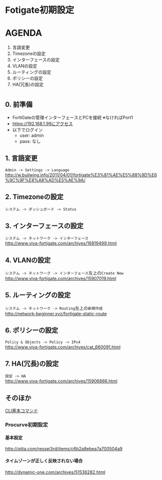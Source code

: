 # Fotigate初期設定

# AGENDA
1. 言語変更
2. Timezoneの設定
3. インターフェースの設定
4. VLANの設定
5. ルーティングの設定
6. ポリシーの設定
7. HA(冗長)の設定

# 
## 0. 前準備
- FortiGateの管理インターフェースとPCを接続
※なければPort1
- https://192.168.1.99にアクセス
- 以下でログイン
  - user: admin
  - pass: なし

## 1. 言語変更
`Admin -> Settings -> Language`
<http://w.builwing.info/2011/04/01/fortigate%E3%81%AE%E5%88%9D%E6%9C%9F%E8%A8%AD%E5%AE%9A/>

## 2. Timezoneの設定
`システム -> ダッシュボード -> Status`

## 3. インターフェースの設定
`システム -> ネットワーク -> インターフェース`  
<http://www.viva-fortigate.com/archives/16819499.html>

## 4. VLANの設定
`システム -> ネットワーク -> インターフェース`左上の`Create New`  
<http://www.viva-fortigate.com/archives/15907019.html>

## 5. ルーティングの設定
`システム -> ネットワーク -> Routing`左上の`新規作成`  
<http://network-beginner.xyz/fortigate-static-route>

## 6. ポリシーの設定
`Policy & Objects -> Policy -> IPv4`  
<http://www.viva-fortigate.com/archives/cat_660091.html>

## 7. HA(冗長)の設定
`設定 -> HA`  
http://www.viva-fortigate.com/archives/15906866.html

## そのほか
[CLI基本コマンド](http://www.viva-fortigate.com/archives/16377634.html)

### Procurve初期設定
#### 基本設定
<http://qiita.com/ressei3rd/items/c6b2a8ebea7a700504a9>

#### タイムゾーンが正しく反映されない場合
<http://dynamic-one.com/archives/51536282.html>
